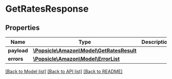 # GetRatesResponse

## Properties
Name | Type | Description | Notes
------------ | ------------- | ------------- | -------------
**payload** | [**\Popsicle\Amazon\Model\GetRatesResult**](GetRatesResult.md) |  | [optional] 
**errors** | [**\Popsicle\Amazon\Model\ErrorList**](ErrorList.md) |  | [optional] 

[[Back to Model list]](../../README.md#documentation-for-models) [[Back to API list]](../../README.md#documentation-for-api-endpoints) [[Back to README]](../../README.md)

